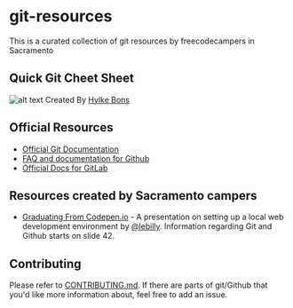 # git-resources
This is a curated collection of git resources by freecodecampers in Sacramento

## Quick Git Cheet Sheet
![alt text](https://github.com/FreeCodeCamp-Sacramento/git-resources/blob/feature-git-cheat-sheet/assets/images/git-cheat-sheet.png "Git Cheat Sheet")
Created By [Hylke Bons](https://github.com/hbons/git-cheat-sheet)

## Official Resources
- [Official Git Documentation](https://git-scm.com/) 
- [FAQ and documentation for Github](https://help.github.com/)
- [Official Docs for GitLab](https://docs.gitlab.com/)

## Resources created by Sacramento campers
- [Graduating From Codepen.io](https://goo.gl/UxlZ3I) - A presentation on setting up a local web development environment by [@lebilly](https://github.com/lebilly). Information regarding Git and Github starts on slide 42.

## Contributing
Please refer to [CONTRIBUTING.md](https://github.com/FreeCodeCamp-Sacramento/git-resources/blob/master/CONTRIBUTING.md). If there are parts of git/Github that you'd like more information about, feel free to add an issue.
